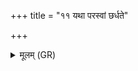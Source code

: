 +++
title = "११ यथा परस्वां छर्धते"

+++
<details><summary>मूलम् (GR)</summary>

यथा परस्वां छर्धते  
गर्दभः कृधुसन्दृशः ।  
एवा ते शर्धतां भसद्  
धालीक्ष्णपर्ण शर्धय  
वृत्रहा शाकी शर्धय ॥
</details>